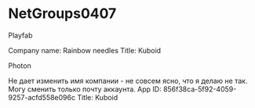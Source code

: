 # NetGroups0407

Playfab

Company name: Rainbow needles
Title: Kuboid

Photon

Не дает изменить имя компании - не совсем ясно, что я делаю не так. Могу сменить только почту аккаунта.
App ID: 856f38ca-5f92-4059-9257-acfd558e096c
Title: Kuboid